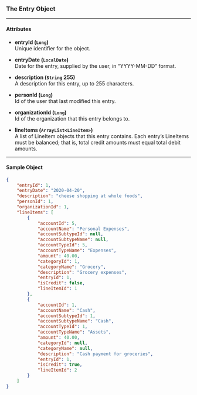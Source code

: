### The Entry Object
___
#### Attributes
- **entryId (`Long`)**<br/>
Unique identifier for the object.

- **entryDate (`LocalDate`)**<br/>
Date for the entry, supplied by the user, in “YYYY-MM-DD” format.

- **description (`String` 255)**<br/>
A description for this entry, up to 255 characters.

- **personId (`Long`)**<br/>
Id of the user that last modified this entry.

- **organizationId (`Long`)**<br/>
Id of the organization that this entry belongs to. 

- **lineItems (`ArrayList<LineItem>`)**<br/>
A list of LineItem objects that this entry contains. Each entry’s LineItems must be balanced; that is, total credit amounts must equal total debit amounts.
___
#### Sample Object
```json
{
    "entryId": 1,
    "entryDate": "2020-04-20",
    "description": "cheese shopping at whole foods",
    "personId": 1,
    "organizationId": 1,
    "lineItems": [
        {
            "accountId": 5,
            "accountName": "Personal Expenses",
            "accountSubtypeId": null,
            "accountSubtypeName": null,
            "accountTypeId": 5,
            "accountTypeName": "Expenses",
            "amount": 40.00,
            "categoryId": 1,
            "categoryName": "Grocery",
            "description": "Grocery expenses",
            "entryId": 1,
            "isCredit": false,
            "lineItemId": 1
        },
        {
            "accountId": 1,
            "accountName": "Cash",
            "accountSubtypeId": 1,
            "accountSubtypeName": "Cash",
            "accountTypeId": 1,
            "accountTypeName": "Assets",
            "amount": 40.00,
            "categoryId": null,
            "categoryName": null,
            "description": "Cash payment for groceries",
            "entryId": 1,
            "isCredit": true,
            "lineItemId": 2
        }
    ]
}
 ```